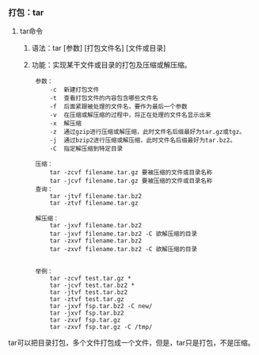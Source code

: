 ### 打包：tar ###
1. tar命令
	1. 语法：tar [参数] [打包文件名] [文件或目录]
	2. 功能：实现某干文件或目录的打包及压缩或解压缩。

			参数：
				-c	新建打包文件
				-t	查看打包文件的内容包含哪些文件名
				-f	后面紧跟被处理的文件名，要作为最后一个参数
				-v	在压缩或解压缩的过程中，将正在处理的文件名显示出来
				-x	解压缩
				-z	通过gzip进行压缩或解压缩，此时文件名后缀最好为tar.gz或tgz。
				-j	通过bzip2进行压缩或解压缩，此时文件名后缀最好为tar.bz2。
				-C	指定解压缩到特定目录
		
			压缩：
				tar -zcvf filename.tar.gz 要被压缩的文件或目录名称
				tar -jcvf filename.tar.gz 要被压缩的文件或目录名称
			查询：
				tar -jtvf filename.tar.bz2 
				tar -ztvf filename.tar.gz
			
			解压缩：
				tar -jxvf filename.tar.bz2	
				tar -jxvf filename.tar.bz2 -C 欲解压缩的目录
				tar -zxvf filename.tar.bz2	
				tar -zxvf filename.tar.bz2 -C 欲解压缩的目录
			
			
			举例：
				tar -zcvf test.tar.gz *
				tar -jcvf test.tar.bz2 *
				tar -jtvf test.tar.bz2
				tar -ztvf test.tar.gz
				tar -jxvf fsp.tar.bz2 -C new/
				tar -jxvf fsp.tar.bz2
				tar -zxvf fsp.tar.gz
				tar -zxvf fsp.tar.gz -C /tmp/

	
tar可以把目录打包，多个文件打包成一个文件，但是，tar只是打包，不是压缩。


